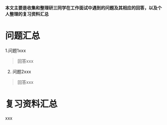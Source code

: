 **本文主要是收集和整理研三同学在工作面试中遇到的问题及其相应的回答，以及个人整理的复习资料汇总**

# 问题汇总

1.问题1xxx

> 回答xxx

2. 问题2xxx

> 回答xxx

# 复习资料汇总

xxx

